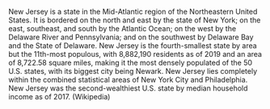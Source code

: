 New Jersey is a state in the Mid-Atlantic region of the Northeastern United States. It is bordered on the north and east by the state of New York; on the east, southeast, and south by the Atlantic Ocean; on the west by the Delaware River and Pennsylvania; and on the southwest by Delaware Bay and the State of Delaware. New Jersey is the fourth-smallest state by area but the 11th-most populous, with 8,882,190 residents as of 2019 and an area of 8,722.58 square miles, making it the most densely populated of the 50 U.S. states, with its biggest city being Newark. New Jersey lies completely within the combined statistical areas of New York City and Philadelphia. New Jersey was the second-wealthiest U.S. state by median household income as of 2017. (Wikipedia)
